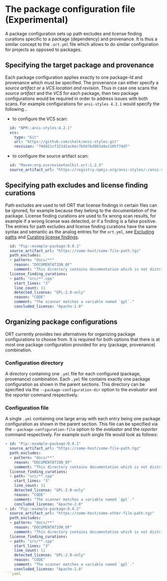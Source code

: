 # The package configuration file (Experimental)

A package configuration sets up path excludes and license finding curations specific to a package (dependency) and 
provenance. It is thus a similar concept to the `.ort.yml` file which allows to do similar configuration for projects as
opposed to packages.

## Specifying the target package and provenance

Each package configuration applies exactly to one package-Id and provenance which must be specified. The provenance
can either specify a *source artifact* or a *VCS location and revision*. Thus in case one scans the *source artifact*
and the *VCS* for each package, then two package configurations would be required in order to address issues with both
scans. For example configurations for `ansi-styles 4.2.1` would specify the following... 
  
* to configure the VCS scan:
```yaml
  id: "NPM::ansi-styles:4.2.1"
  vcs:
    type: "Git"
    url: "https://github.com/chalk/ansi-styles.git"
    revision: "74d421cf32342ac6ec7b507bd903a9e1105f74d7"
```
* to configure the source artifact scan:
```yaml
  id: "Maven:org.ossreviewtoolkit.ort:1.2.3"
  source_artifact_url: "https://registry.npmjs.org/ansi-styles/-/ansi-styles-3.2.1.tgz"
```

## Specifying path excludes and license finding curations

Path excludes are used to tell ORT that license findings in certain files can be ignored, for example because they
belong to the documentation of the package. License finding curations are used to fix wrong scan results, for example
if a wrong license was detected, or if a finding is a false positive. The entries for path excludes and license finding
curations have the same syntax and semantic as the analog entries for the `ort.yml`, see
[Excluding paths](config-file-ort-yml.md#excluding-paths) and
[Curating license findings](config-file-ort-yml.md#curating-license-findings).

```yaml
  id: "Pip::example-package:0.0.1"
  source_artifact_url: "https://some-host/some-file-path.tgz"
  path_excludes:
  - pattern: "docs/**"
    reason: "DOCUMENTATION_OF"
    comment: "This directory contains documentation which is not distributed."
  license_finding_curations:
  - path: "src/**.cpp"
    start_lines: "3"
    line_count: 11
    detected_license: "GPL-2.0-only"
    reason: "CODE"
    comment: "The scanner matches a variable named `gpl`."
    concluded_license: "Apache-2.0"
```

## Organizing package configurations

ORT currently provides two alternatives for organizing package configurations to choose from. It is required for both
options that there is at most one package configuration provided for any (package, provenance) combination.

### Configuration directory

A directory containing one `.yml` file for each configured (package, provenance) combination.
Each `.yml` file contains exactly one package configuration as shown in the parent sections.
This directory can be specified via the `--package-configuration-dir` option to the *evaluator* and the *reporter*
command respectively.  
 
### Configuration file

A single `.yml` containing one large array with each entry being one package configuration as shown in the parent
section. This file can be specified via the `--package-configuration-file` option to the *evaluator* and the *reporter*
command respectively. For example such single file would look as follows:
 
```yaml
- id: "Pip::example-package:0.0.1"
  source_artifact_url: "https://some-host/some-file-path.tgz"
  path_excludes:
  - pattern: "docs/**"
    reason: "DOCUMENTATION_OF"
    comment: "This directory contains documentation which is not distributed."
  license_finding_curations:
  - path: "src/**.cpp"
    start_lines: "3"
    line_count: 11
    detected_license: "GPL-2.0-only"
    reason: "CODE"
    comment: "The scanner matches a variable named `gpl`."
    concluded_license: "Apache-2.0"
- id: "Pip::example-package:0.0.2"
  source_artifact_url: "https://some-host/some-other-file-path.tgz"
  path_excludes:
  - pattern: "docs/**"
    reason: "DOCUMENTATION_OF"
    comment: "This directory contains documentation which is not distributed."
  license_finding_curations:
  - path: "src/**.cpp"
    start_lines: "3"
    line_count: 11
    detected_license: "GPL-2.0-only"
    reason: "CODE"
    comment: "The scanner matches a variable named `gpl`."
    concluded_license: "Apache-2.0"
```yaml
